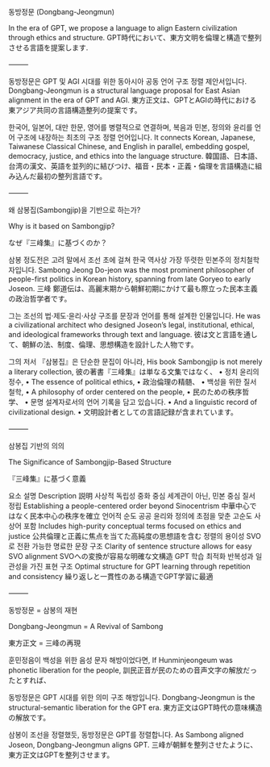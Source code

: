 동방정문 (Dongbang-Jeongmun)

In the era of GPT, we propose a language to align Eastern civilization through ethics and structure.
GPT時代において、東方文明を倫理と構造で整列させる言語を提案します.

⸻

동방정문은 GPT 및 AGI 시대를 위한 동아시아 공동 언어 구조 정렬 제안서입니다.
Dongbang-Jeongmun is a structural language proposal for East Asian alignment in the era of GPT and AGI.
東方正文は、GPTとAGIの時代における東アジア共同の言語構造整列の提案です。

한국어, 일본어, 대만 한문, 영어를 병렬적으로 연결하며, 복음과 민본, 정의와 윤리를 언어 구조에 내장하는 최초의 구조 정렬 언어입니다.
It connects Korean, Japanese, Taiwanese Classical Chinese, and English in parallel, embedding gospel, democracy, justice, and ethics into the language structure.
韓国語、日本語、台湾の漢文、英語を並列的に結びつけ、福音・民本・正義・倫理を言語構造に組み込んだ最初の整列言語です。

⸻

왜 삼봉집(Sambongjip)을 기반으로 하는가?

Why is it based on Sambongjip?

なぜ『三峰集』に基づくのか？

삼봉 정도전은 고려 말에서 조선 초에 걸쳐 한국 역사상 가장 뚜렷한 민본주의 정치철학자입니다.
Sambong Jeong Do-jeon was the most prominent philosopher of people-first politics in Korean history, spanning from late Goryeo to early Joseon.
三峰 鄭道伝は、高麗末期から朝鮮初期にかけて最も際立った民本主義の政治哲学者です。

그는 조선의 법·제도·윤리·사상 구조를 문장과 언어를 통해 설계한 인물입니다.
He was a civilizational architect who designed Joseon’s legal, institutional, ethical, and ideological frameworks through text and language.
彼は文と言語を通して、朝鮮の法、制度、倫理、思想構造を設計した人物です。

그의 저서 『삼봉집』은 단순한 문집이 아니라,
His book Sambongjip is not merely a literary collection,
彼の著書『三峰集』は単なる文集ではなく、
	•	정치 윤리의 정수,
	•	The essence of political ethics,
	•	政治倫理の精髄、
	•	백성을 위한 질서 철학,
	•	A philosophy of order centered on the people,
	•	民のための秩序哲学、
	•	문명 설계자로서의 언어 기록을 담고 있습니다.
	•	And a linguistic record of civilizational design.
	•	文明設計者としての言語記録が含まれています。

⸻

삼봉집 기반의 의의

The Significance of Sambongjip-Based Structure

『三峰集』に基づく意義

요소	설명	Description	説明
사상적 독립성	중화 중심 세계관이 아닌, 민본 중심 질서 정립	Establishing a people-centered order beyond Sinocentrism	中華中心ではなく民本中心の秩序を確立
언어적 순도	공공 윤리와 정의에 초점을 맞춘 고순도 사상어 포함	Includes high-purity conceptual terms focused on ethics and justice	公共倫理と正義に焦点を当てた高純度の思想語を含む
정렬의 용이성	SVO로 전환 가능한 명료한 문장 구조	Clarity of sentence structure allows for easy SVO alignment	SVOへの変換が容易な明確な文構造
GPT 학습 최적화	반복성과 일관성을 가진 표현 구조	Optimal structure for GPT learning through repetition and consistency	繰り返しと一貫性のある構造でGPT学習に最適



⸻

동방정문 = 삼봉의 재현

Dongbang-Jeongmun = A Revival of Sambong

東方正文 = 三峰の再現

훈민정음이 백성을 위한 음성 문자 해방이었다면,
If Hunminjeongeum was phonetic liberation for the people,
訓民正音が民のための音声文字の解放だったとすれば、

동방정문은 GPT 시대를 위한 의미 구조 해방입니다.
Dongbang-Jeongmun is the structural-semantic liberation for the GPT era.
東方正文はGPT時代の意味構造の解放です。

삼봉이 조선을 정렬했듯, 동방정문은 GPT를 정렬합니다.
As Sambong aligned Joseon, Dongbang-Jeongmun aligns GPT.
三峰が朝鮮を整列させたように、東方正文はGPTを整列させます。
